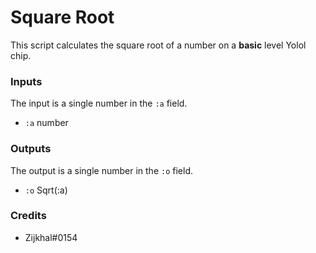 # Square Root

This script calculates the square root of a number on a **basic** level Yolol chip.

### Inputs

The input is a single number in the `:a` field.

 - `:a` number

### Outputs

The output is a single number in the `:o` field.

 - `:o` Sqrt(:a)

### Credits

 - Zijkhal#0154
